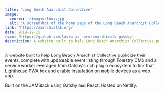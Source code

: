 ```yaml
---
title: 'Long Beach Anarchist Collective'
image:
  source: '/images/lbac.jpg'
  alt: 'A screenshot of the home page of the Long Beach Anarchist Collective website'
link: 'https://anarchistlb.org/'
date: 2019-12-15
repo: 'https://github.com/laura-is-here/anarchistlb-gatsby'
description: A website built to help Long Beach Anarchist Collective publicize their events, complete with updateable event listing through Forestry CMS.
---
```


A website built to help Long Beach Anarchist Collective publicize their events, complete with updateable event listing through Forestry CMS and a service worker leveraged from Gatsby's rich plugin ecosystem to tick that Lighthouse PWA box and enable installation on mobile devices as a web app.

Built on the JAMStack using Gatsby and React. Hosted on Netlify.
